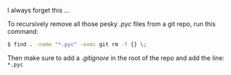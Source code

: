 I always forget this ...

To recursively remove all those pesky _.pyc_ files from a git repo, run this command:

```bash
$ find . -name "*.pyc" -exec git rm -f {} \;
```

Then make sure to add a _.gitignore_ in the root of the repo and add the line: `*.pyc`
